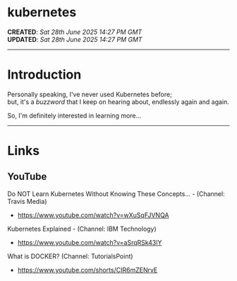 # kubernetes  

**CREATED**: *Sat 28th June 2025 14:27 PM GMT*  
**UPDATED**: *Sat 28th June 2025 14:27 PM GMT*   

-----

# Introduction  

Personally speaking, I've never used Kubernetes before;  
but, it's a *buzzword* that I keep on hearing about, endlessly again and again.

So, I'm definitely interested in learning more...

-----

# Links  

## YouTube  

Do NOT Learn Kubernetes Without Knowing These Concepts... - (Channel: Travis Media)    
- https://www.youtube.com/watch?v=wXuSqFJVNQA

Kubernetes Explained - (Channel: IBM Technology)  
- https://www.youtube.com/watch?v=aSrqRSk43lY

What is DOCKER? (Channel: TutorialsPoint)  
- https://www.youtube.com/shorts/CIR6mZENrvE
 

